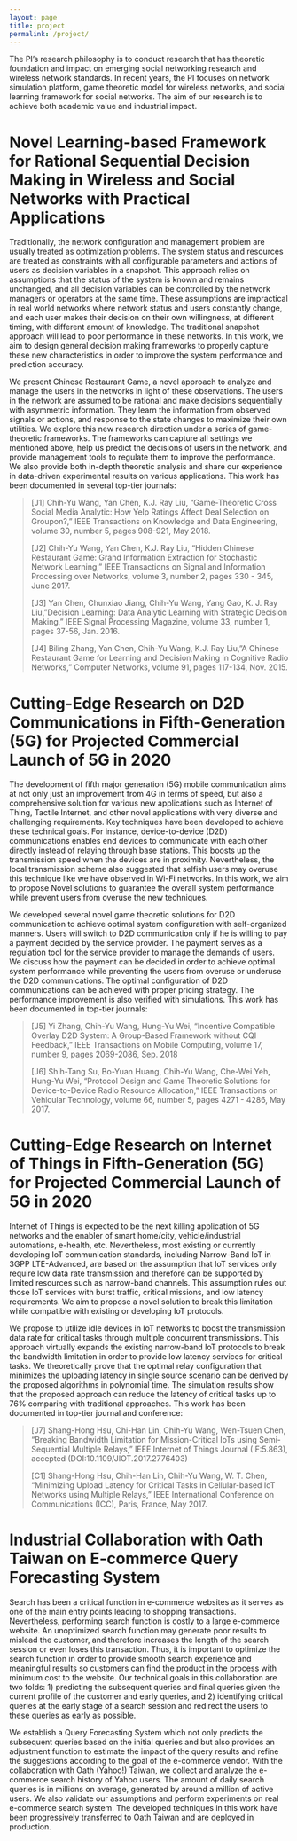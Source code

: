 ```yaml
---
layout: page
title: project
permalink: /project/
---
```


The PI’s research philosophy is to conduct research that has theoretic foundation and impact on emerging social networking research and wireless network standards. In recent years, the PI focuses on network simulation platform, game theoretic model for wireless networks, and social learning framework for social networks. The aim of our research is to achieve both academic value and industrial impact.

# Novel Learning-based Framework for Rational Sequential Decision Making in Wireless and Social Networks with Practical Applications

Traditionally, the network configuration and management problem are usually treated as optimization problems. The system status and resources are treated as constraints with all configurable parameters and actions of users as decision variables in a snapshot. This approach relies on assumptions that the status of the system is known and remains unchanged, and all decision variables can be controlled by the network managers or operators at the same time. These assumptions are impractical in real world networks where network status and users constantly change, and each user makes their decision on their own willingness, at different timing, with different amount of knowledge. The traditional snapshot approach will lead to poor performance in these networks. In this work, we aim to design general decision making frameworks to properly capture these new characteristics in order to improve the system performance and prediction accuracy.

We present Chinese Restaurant Game, a novel approach to analyze and manage the users in the networks in light of these observations. The users in the network are assumed to be rational and make decisions sequentially with asymmetric information. They learn the information from observed signals or actions, and response to the state changes to maximize their own utilities. We explore this new research direction under a series of game-theoretic frameworks. The frameworks can capture all settings we mentioned above, help us predict the decisions of users in the network, and provide management tools to regulate them to improve the performance. We also provide both in-depth theoretic analysis and share our experience in data-driven experimental results on various applications. This work has been documented in several top-tier journals:

> [J1]       Chih-Yu Wang, Yan Chen, K.J. Ray Liu, “Game-Theoretic Cross Social Media Analytic: How Yelp Ratings Affect Deal Selection on Groupon?,” IEEE Transactions on Knowledge and Data Engineering, volume 30, number 5, pages 908-921, May 2018.
>
> [J2]       Chih-Yu Wang, Yan Chen, K.J. Ray Liu, “Hidden Chinese Restaurant Game: Grand Information Extraction for Stochastic Network Learning,” IEEE Transactions on Signal and Information Processing over Networks, volume 3, number 2, pages 330 - 345, June 2017.
>
> [J3]       Yan Chen, Chunxiao Jiang, Chih-Yu Wang, Yang Gao, K. J. Ray Liu,”Decision Learning: Data Analytic Learning with Strategic Decision Making,” IEEE Signal Processing Magazine, volume 33, number 1, pages 37-56, ﻿Jan. 2016.
>
> [J4]       Biling Zhang, Yan Chen, Chih-Yu Wang, K.J. Ray Liu,”A Chinese Restaurant Game for Learning and Decision Making in Cognitive Radio Networks,” Computer Networks, volume 91, pages 117-134, ﻿Nov. 2015.


# Cutting-Edge Research on D2D Communications in Fifth-Generation (5G) for Projected Commercial Launch of 5G in 2020


The development of fifth major generation (5G) mobile communication aims at not only just an improvement from 4G in terms of speed, but also a comprehensive solution for various new applications such as Internet of Thing, Tactile Internet, and other novel applications with very diverse and challenging requirements. Key techniques have been developed to achieve these technical goals. For instance, device-to-device (D2D) communications enables end devices to communicate with each other directly instead of relaying through base stations. This boosts up the transmission speed when the devices are in proximity. Nevertheless, the local transmission scheme also suggested that selfish users may overuse this technique like we have observed in Wi-Fi networks. In this work, we aim to propose Novel solutions to guarantee the overall system performance while prevent users from overuse the new techniques.

We developed several novel game theoretic solutions for D2D communication to achieve optimal system configuration with self-organized manners. Users will switch to D2D communication only if he is willing to pay a payment decided by the service provider. The payment serves as a regulation tool for the service provider to manage the demands of users. We discuss how the payment can be decided in order to achieve optimal system performance while preventing the users from overuse or underuse the D2D communications. The optimal configuration of D2D communications can be achieved with proper pricing strategy. The performance improvement is also verified with simulations. This work has been documented in top-tier journals:

> [J5]       Yi Zhang, Chih-Yu Wang, Hung-Yu Wei, “Incentive Compatible Overlay D2D System: A Group-Based Framework without CQI Feedback,” IEEE Transactions on Mobile Computing, volume 17, number 9, pages 2069-2086, Sep. 2018
>
> [J6]       Shih-Tang Su, Bo-Yuan Huang, Chih-Yu Wang, Che-Wei Yeh, Hung-Yu Wei, “Protocol Design and Game Theoretic Solutions for Device-to-Device Radio Resource Allocation,” IEEE Transactions on Vehicular Technology, volume 66, number 5, pages 4271 - 4286, May 2017.

# Cutting-Edge Research on Internet of Things in Fifth-Generation (5G) for Projected Commercial Launch of 5G in 2020

Internet of Things is expected to be the next killing application of 5G networks and the enabler of smart home/city, vehicle/industrial automations, e-health, etc. Nevertheless, most existing or currently developing IoT communication standards, including Narrow-Band IoT in 3GPP LTE-Advanced, are based on the assumption that IoT services only require low data rate transmission and therefore can be supported by limited resources such as narrow-band channels. This assumption rules out those IoT services with burst traffic, critical missions, and low latency requirements. We aim to propose a novel solution to break this limitation while compatible with existing or developing IoT protocols.

We propose to utilize idle devices in IoT networks to boost the transmission data rate for critical tasks through multiple concurrent transmissions. This approach virtually expands the existing narrow-band IoT protocols to break the bandwidth limitation in order to provide low latency services for critical tasks. We theoretically prove that the optimal relay configuration that minimizes the uploading latency in single source scenario can be derived by the proposed algorithms in polynomial time. The simulation results show that the proposed approach can reduce the latency of critical tasks up to 76% comparing with traditional approaches. This work has been documented in top-tier journal and conference:

> [J7]       Shang-Hong Hsu, Chi-Han Lin, Chih-Yu Wang, Wen-Tsuen Chen, “Breaking Bandwidth Limitation for Mission-Critical IoTs using Semi-Sequential Multiple Relays,” IEEE Internet of Things Journal (IF:5.863), accepted (DOI:10.1109/JIOT.2017.2776403)
>
> [C1]     Shang-Hong Hsu, Chih-Han Lin, Chih-Yu Wang, W. T. Chen, “Minimizing Upload Latency for Critical Tasks in Cellular-based IoT Networks using Multiple Relays,” IEEE International Conference on Communications (ICC), Paris, France, May 2017.

# Industrial Collaboration with Oath Taiwan on E-commerce Query Forecasting System

Search has been a critical function in e-commerce websites as it serves as one of the main entry points leading to shopping transactions. Nevertheless, performing search function is costly to a large e-commerce website. An unoptimized search function may generate poor results to mislead the customer, and therefore increases the length of the search session or even loses this transaction. Thus, it is important to optimize the search function in order to provide smooth search experience and meaningful results so customers can find the product in the process with minimum cost to the website. Our technical goals in this collaboration are two folds: 1) predicting the subsequent queries and final queries given the current profile of the customer and early queries, and 2) identifying critical queries at the early stage of a search session and redirect the users to these queries as early as possible.

We establish a Query Forecasting System which not only predicts the subsequent queries based on the initial queries and but also provides an adjustment function to estimate the impact of the query results and refine the suggestions according to the goal of the e-commerce vendor. With the collaboration with Oath (Yahoo!) Taiwan, we collect and analyze the e-commerce search history of Yahoo users. The amount of daily search queries is in millions on average, generated by around a million of active users. We also validate our assumptions and perform experiments on real e-commerce search system. The developed techniques in this work have been progressively transferred to Oath Taiwan and are deployed in production.
